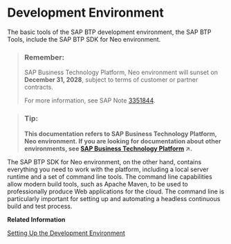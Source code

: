 <!-- loio76134059711e1014839a8273b0e91070 -->

# Development Environment

The basic tools of the SAP BTP development environment, the SAP BTP Tools, include the SAP BTP SDK for Neo environment.

> ### Remember:  
> SAP Business Technology Platform, Neo environment will sunset on **December 31, 2028**, subject to terms of customer or partner contracts.
> 
> For more information, see SAP Note [3351844](https://me.sap.com/notes/3351844).

> ### Tip:  
> **This documentation refers to SAP Business Technology Platform, Neo environment. If you are looking for documentation about other environments, see [SAP Business Technology Platform](https://help.sap.com/viewer/65de2977205c403bbc107264b8eccf4b/Cloud/en-US/6a2c1ab5a31b4ed9a2ce17a5329e1dd8.html "SAP Business Technology Platform (SAP BTP) is an integrated offering comprised of the following technology portfolios: application development; process automation; integration; data, analytics, and enterprise planning; artificial intelligence. The platform offers users the ability to turn data into business value, compose end-to-end business processes, connect entire IT landscapes, and personalize, build and extend SAP applications. This reduces the overall total cost of ownership maintaining SAP landscapes and third-party software across end-to-end business processes.") :arrow_upper_right:.**



The SAP BTP SDK for Neo environment, on the other hand, contains everything you need to work with the platform, including a local server runtime and a set of command line tools. The command line capabilities allow modern build tools, such as Apache Maven, to be used to professionally produce Web applications for the cloud. The command line is particularly important for setting up and automating a headless continuous build and test process.

**Related Information**  


[Setting Up the Development Environment](setting-up-the-development-environment-e815ca4.md)

 <?sap-ot O2O class="- topic/link " href="76135112711e1014839a8273b0e91070.xml" text="" desc="" xtrc="link:2" xtrf="file:/home/builder/src/dita-all/jjq1673438782153/loio9fe952ba277c471bbad80cd40548bb84_en-US/src/content/localization/en-us/76134059711e1014839a8273b0e91070.xml" output-class="" outputTopicFile="file:/home/builder/tp.net.sf.dita-ot/2.3/plugins/com.elovirta.dita.markdown_1.3.0/xsl/dita2markdownImpl.xsl" ?> 

